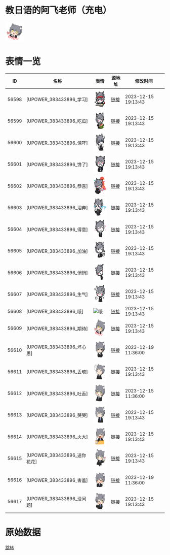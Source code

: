 # 教日语的阿飞老师（充电）

<img src="./cover.png" height="60" alt="cover" />

# 表情一览

|ID|名称|表情|源地址|修改时间|
|----|----|----|----|----|
|56598|[UPOWER_383433896_学习]|<img src="./pic/056598_%5BUPOWER_383433896_学习%5D.png" height="60" alt="学习"/>|[链接](http://i0.hdslb.com/bfs/garb/4cd19183c7207ce1b50ed117d7fa9be034caf55f.png)|2023-12-15 19:13:43|
|56599|[UPOWER_383433896_吃瓜]|<img src="./pic/056599_%5BUPOWER_383433896_吃瓜%5D.png" height="60" alt="吃瓜"/>|[链接](http://i0.hdslb.com/bfs/garb/4ea68fdd6bf9b092fd8c2990607b9a8936e0f412.png)|2023-12-15 19:13:43|
|56600|[UPOWER_383433896_惊吓]|<img src="./pic/056600_%5BUPOWER_383433896_惊吓%5D.png" height="60" alt="惊吓"/>|[链接](http://i0.hdslb.com/bfs/garb/42d4fbdc8d4065878b60f73ba8384ad481e25f48.png)|2023-12-15 19:13:43|
|56601|[UPOWER_383433896_馋了]|<img src="./pic/056601_%5BUPOWER_383433896_馋了%5D.png" height="60" alt="馋了"/>|[链接](http://i0.hdslb.com/bfs/garb/21e4beae5aa14f36c3b0bdc66320eeccd51808b0.png)|2023-12-15 19:13:43|
|56602|[UPOWER_383433896_恭喜]|<img src="./pic/056602_%5BUPOWER_383433896_恭喜%5D.png" height="60" alt="恭喜"/>|[链接](http://i0.hdslb.com/bfs/garb/6d9bea364c3ebd5c26d753c6f9771bdaac79b9bf.png)|2023-12-15 19:13:43|
|56603|[UPOWER_383433896_泪奔]|<img src="./pic/056603_%5BUPOWER_383433896_泪奔%5D.png" height="60" alt="泪奔"/>|[链接](http://i0.hdslb.com/bfs/garb/fb11bd6c4314938ebde855b706a26cf5ce30f7d7.png)|2023-12-15 19:13:43|
|56604|[UPOWER_383433896_得意]|<img src="./pic/056604_%5BUPOWER_383433896_得意%5D.png" height="60" alt="得意"/>|[链接](http://i0.hdslb.com/bfs/garb/faee4bb90500dd4226affab03c08e268bff9db64.png)|2023-12-15 19:13:43|
|56605|[UPOWER_383433896_加油]|<img src="./pic/056605_%5BUPOWER_383433896_加油%5D.png" height="60" alt="加油"/>|[链接](http://i0.hdslb.com/bfs/garb/c31abebdb155ecdac71d926900e47597c55266e1.png)|2023-12-15 19:13:43|
|56606|[UPOWER_383433896_悄悄]|<img src="./pic/056606_%5BUPOWER_383433896_悄悄%5D.png" height="60" alt="悄悄"/>|[链接](http://i0.hdslb.com/bfs/garb/4a68d829a3c557ec715d82b12e7c6f086a1bea3a.png)|2023-12-15 19:13:43|
|56607|[UPOWER_383433896_生气]|<img src="./pic/056607_%5BUPOWER_383433896_生气%5D.png" height="60" alt="生气"/>|[链接](http://i0.hdslb.com/bfs/garb/d143fcc559bfdf7b87b6ca485733b6185ae05b73.png)|2023-12-15 19:13:43|
|56608|[UPOWER_383433896_哦]|<img src="./pic/056608_%5BUPOWER_383433896_哦%5D.png" height="60" alt="哦"/>|[链接](https://i0.hdslb.com/bfs/garb/29d87a89a6b88376a090d62c609d09f1c947947e.png)|2023-12-15 19:13:43|
|56609|[UPOWER_383433896_期待]|<img src="./pic/056609_%5BUPOWER_383433896_期待%5D.png" height="60" alt="期待"/>|[链接](https://i0.hdslb.com/bfs/garb/e8fc82e6a8de6b5b4383780deaa38089817d2e81.png)|2023-12-15 19:13:43|
|56610|[UPOWER_383433896_坏心思]|<img src="./pic/056610_%5BUPOWER_383433896_坏心思%5D.png" height="60" alt="坏心思"/>|[链接](https://i0.hdslb.com/bfs/garb/5382322813bfe8321b0b1c4236572deb78f72e3a.png)|2023-12-19 11:36:00|
|56611|[UPOWER_383433896_丢魂]|<img src="./pic/056611_%5BUPOWER_383433896_丢魂%5D.png" height="60" alt="丢魂"/>|[链接](https://i0.hdslb.com/bfs/garb/b080048ee3d3324ade44c48dbe511bba7fa955d1.png)|2023-12-15 19:13:43|
|56612|[UPOWER_383433896_吐舌]|<img src="./pic/056612_%5BUPOWER_383433896_吐舌%5D.png" height="60" alt="吐舌"/>|[链接](https://i0.hdslb.com/bfs/garb/204fb9932cf4c9b42258cb2119ef5113fec3cd39.png)|2023-12-15 11:36:00|
|56613|[UPOWER_383433896_哭哭]|<img src="./pic/056613_%5BUPOWER_383433896_哭哭%5D.png" height="60" alt="哭哭"/>|[链接](https://i0.hdslb.com/bfs/garb/2bfcf4bfc8c2c1cfbb9041902a7fdb218070f6bf.png)|2023-12-15 19:13:43|
|56614|[UPOWER_383433896_火大]|<img src="./pic/056614_%5BUPOWER_383433896_火大%5D.png" height="60" alt="火大"/>|[链接](https://i0.hdslb.com/bfs/garb/99104b6021e2cb9ba912801a762edaccbb578596.png)|2023-12-15 19:13:43|
|56615|[UPOWER_383433896_送你花花]|<img src="./pic/056615_%5BUPOWER_383433896_送你花花%5D.png" height="60" alt="送你花花"/>|[链接](https://i0.hdslb.com/bfs/garb/8fcb6aa0227a430b6ed35a2aacdd776a311f6ad0.png)|2023-12-15 19:13:43|
|56616|[UPOWER_383433896_害羞]|<img src="./pic/056616_%5BUPOWER_383433896_害羞%5D.png" height="60" alt="害羞"/>|[链接](https://i0.hdslb.com/bfs/garb/b2ddc0e6d369a70f8a09a60fd58e6abefdab3aa4.png)|2023-12-19 11:36:00|
|56617|[UPOWER_383433896_没问题]|<img src="./pic/056617_%5BUPOWER_383433896_没问题%5D.png" height="60" alt="没问题"/>|[链接](https://i0.hdslb.com/bfs/garb/d69ce4e70e40d3b9ac62a19e5bd7bbb04bc798aa.png)|2023-12-15 19:13:43|

# 原始数据

[跳转](./raw.json)

